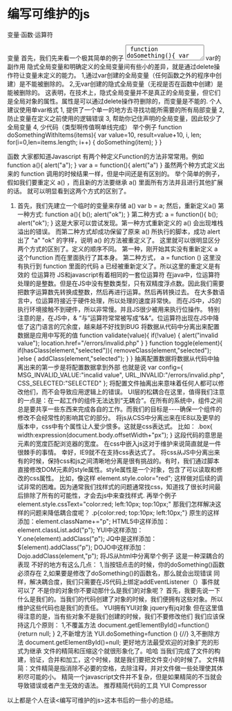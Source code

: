<h1>编写可维护的js</h1>
变量·函数·运算符

变量
首先，我们先来看一个极其简单的例子
	<textarea>
	function doSomething(){
		var result=10+value;
		var value=10;
		return result;
	} // NAN
	</textarea>
var的副作用
隐式全局变量和明确定义的全局变量间有些小的差异，就是通过delete操作符让变量未定义的能力。
1,通过var创建的全局变量（任何函数之外的程序中创建）是不能被删除的。
2,无var创建的隐式全局变量（无视是否在函数中创建）是能被删除的。
这表明，在技术上，隐式全局变量并不是真正的全局变量，但它们是全局对象的属性。属性是可以通过delete操作符删除的，而变量是不能的.
个人建议使用单var格式
1, 提供了一个单一的地方去寻找功能所需要的所有局部变量
2, 防止变量在定义之前使用的逻辑错误
3, 帮助你记住声明的全局变量，因此较少了全局变量
4, 少代码（类型啊传值啊单线完成）
举个例子
	function doSomethingWithItems(items){
		var value=10,
		result=value+10,
		i,
		len;
		for(i=0,len=items.length; i++) {
			doSomething(item);
		}
	}

函数
大家都知道Javascript 有两个种定义Function的方法非常常用。例如
		function a(){
			alert("a");
		}
		var a = function(){
			alert("a")
		}
虽然两个种方式定义出来的 function 调用的时候结果一样，但是中间还是有区别的。
举个简单的例子，假如我们要重定义 a() ，而且新的方法要继承 a() 里面所有方法并且进行其他扩展的话。
就可以明显看到这两个方式的区别了。
1. 首先，我们先建立一个临时的变量来存储 a()
		var b = a;
		然后，重新定义a()
		第一种方式:
	function a(){
		b();
		alert("ok");
	}
		第二种方式:
	a = function(){
		b();
		alert("ok");
	}
这是大家可以尝试发现。第一种方式重新定义的 a() 会出现堆栈溢出的错误。
而第二种方式却成功保留了原来 a() 所执行的脚本，成功 alert 出了 "a" "ok" 的字样，说明 a() 的方法被重定义了。
这里就可以很明显区分两个方式的区别了。定义的顺序不同。
第一种，刚开始其实没有重新定义 a 这个function 而在里面执行了其本身。
第二种方式， a = function () 这里没有执行到 function 里面的代码 a 已经被重新定义了。所以这里的重定义是有效的
位运算符
JS和javascript有着相同的一套位运算符
在java中，位运算符处理的是整数。但是在JS中没有整数类型，只有双精度浮点数。因此我们需要把数字运算数先转换成整数，然后再进行运算。然后再转换过去。
在大多数语言中，位运算符接近于硬件处理，所以处理的速度非常快。
而在JS中，JS的执行环境接触不到硬件，所以非常慢。并且JS很少被用来执行位操作。
特别注意的是，在JS中，& “与”运算符常常被写成“&&”。位运算符出现在JS中降低了这门语言的冗余度，越来越不好找到BUG
将数据从代码中分离出来配置数据是应用中写死的值
		function validate(value){
			if(!value) {
				alert("invalid value");
				location.href="/errors/invalid.php"
			}
		}
		function toggle(element){
			if(hasClass(element,"selected")){
				removeClass(element,"selected");
			}else {
				addClass(element,"selected");
			}
		}
抽离配置数据将数据从代码中抽离出来的第一步是将配置数据拿到外部
也就是说
		var config={
			MSG_INVALID_VALUE:"incalid value",
			URL_INVALID:"/errors/invalid.php",
			CSS_SELECTED:"SELECTED"
		};
将配置文件抽离出来意味着任何人都可以修改他们，而不会导致应用逻辑上的错误。
UI层的松耦合在这里，值得我们注意的一点是：在一起工作的组件无法达到“无耦合”。在所有的系统中，组件之间总是要共享一些东西来完成各自的工作。而我们的目标是----确保一个组件的修改不会经常性的影响其它的部分。
将js从CSS中分离出来在IE8以及更早的版本中，css中有个属性让人爱少恨多。这就是css表达式。
比如：
	.box{
		width:expression(document.body.offsetWidth+"px");
	}
这段代码的意思是元素的宽度匹配浏览器的宽度。
在css中嵌入js这对于维护来说简直就是一件很棘手的事情。
幸好，IE9就不在支持css表达式了。
将css从JS中分离出来有的时候，保持css和js之间清晰地分离是很有挑战的。有时，我们通过脚本直接修改DOM元素的style属性。style属性是一个对象，包含了可以读取和修改的css属性。
比如，像这样
	element.style.color="red";
这样做对后续的调试非常的困难。因为通常我们找样式的问题通常找css，知道找了很长时间最后排除了所有的可能性，才会去js中来查找样式.
再举个例子
	element.style.cssText="color:red; left:10px; top:10px;"
那我们怎样解决这样的问题来降低耦合度呢？
	.p{color:red; top:10px; left:10px;"}
原生的这样添加：element.className+="p";
HTML5中这样添加：element.classList.add("p");
YUI中这样添加：Y.one(element).addClass("p");
JQ中是这样添加：$(element).addClass("p");
DOJO中这样添加：Dojo.addClass(element,"p");
将JS从html中分离举个例子
这是一种深耦合的表现
不好的地方有这么几点：
1,当按钮点击的时候，你的doSomething()函数必须存在
2,如果要是修改了doSomething()的函数名，那么就会出现错误
同样，解决耦合度，我们只需要在JS代码上绑定addEventListener（）事件就可以了
不是你的对象你不要动那什么是我们的对象呢？
首先，我要先说一下什么是我们的。当我们的代码创建了对象的时候，我们便拥有这些对象。所以维护这些代码也是我们的责任。
YUI拥有YUI对象
jquery有jq对象
但在这里值得注意的是，当有些对象不是我们创建的时候，我们不要修改他们
我们应该保持这几个原则：
1,不覆盖方法
document.getElementById()=function() {return null; }
2,不新增方法
YUI.doSomething=function () {//}
3,不删除方法
document.getElementById()=null;
更好地方法最受欢迎的对象扩充的形式为继承
文件的精简和压缩这个就很形象化了。哈哈
当我们完成了文件的构建，验证，合并和加工，这个时候，就是我们要把文件变小的时候了。
文件精简：文件精简是指消除不必要的空格，去除注释，并对文件做一些处理使其体积尽可能的小。
精简一个javascript文件并不复杂，但是如果精简的不当就会导致错误或者产生无效的语法。
推荐精简代码的工具
YUI Compressor

以上都是个人在读<编写可维护的js>这本书后的一些小的总结。